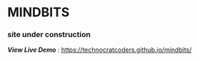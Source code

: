 # MINDBITS
### site under construction
***View Live Demo*** : https://technocratcoders.github.io/mindbits/
